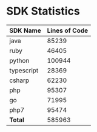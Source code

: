 # SDK Statistics

| SDK Name | Lines of Code |
| -------- | ------------- |
| java | 85239 |
| ruby | 46405 |
| python | 100944 |
| typescript | 28369 |
| csharp | 62230 |
| php | 95307 |
| go | 71995 |
| php7 | 95474 |
| **Total** | 585963 |
